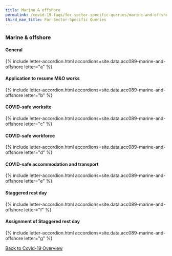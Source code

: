 ```yaml
---
title: Marine & offshore
permalink: /covid-19-faqs/for-sector-specific-queries/marine-and-offshore
third_nav_title: For Sector-Specific Queries
---
```


### Marine & offshore

#### General

{% include letter-accordion.html accordions=site.data.acc089-marine-and-offshore letter="a" %}

#### Application to resume M&O works

{% include letter-accordion.html accordions=site.data.acc089-marine-and-offshore letter="b" %}

#### COVID-safe worksite

{% include letter-accordion.html accordions=site.data.acc089-marine-and-offshore letter="c" %}

#### COVID-safe workforce

{% include letter-accordion.html accordions=site.data.acc089-marine-and-offshore letter="d" %}

#### COVID-safe accommodation and transport

{% include letter-accordion.html accordions=site.data.acc089-marine-and-offshore letter="e" %}

#### Staggered rest day

{% include letter-accordion.html accordions=site.data.acc089-marine-and-offshore letter="f" %}

#### Assignment of Staggered rest day

{% include letter-accordion.html accordions=site.data.acc089-marine-and-offshore letter="g" %}

[Back to Covid-19 Overview](/covid/)
